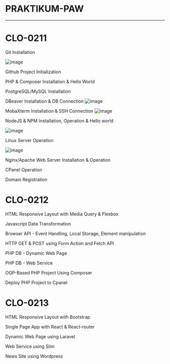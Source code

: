 # PRAKTIKUM-PAW

____________________________________________________
# CLO-0211

Git Installation 

![image](https://user-images.githubusercontent.com/112878739/210025019-8440dffb-b087-45a4-9f3a-75987c166e6e.png)

Github Project Initialization

PHP & Composer Installation & Hello World

PostgreSQL/MySQL Installation

DBeaver Installation & DB Connection
![image](https://user-images.githubusercontent.com/112878739/210025883-71c1b26e-98fe-4c79-8ffd-1c55252cfcf4.png)


MobaXterm Installation & SSH Connection
![image](https://user-images.githubusercontent.com/112878739/210090022-0866ca3c-945e-4b9e-b461-5e029f439cc4.png)


NodeJS & NPM Installation, Operation & Hello world

![image](https://user-images.githubusercontent.com/112878739/210093259-1dd01151-93c2-41a9-bb39-0e185df6c15d.png)


Linux Server Operation

![image](https://user-images.githubusercontent.com/112878739/210089782-773b230e-ef15-41cd-8abe-e850c698fa72.png)


Nginx/Apache Web Server Installation & Operation

CPanel Operation

Domain Registration

# CLO-0212

 HTML Responsive Layout with Media Query & Flexbox
 
 Javascript Data Transformation
 
 Browser API - Event Handling, Local Storage, Element manipulation	
 
 HTTP GET & POST using Form Action and Fetch API
 
 PHP DB - Dynamic Web Page
 
 PHP DB - Web Service
 
 OOP-Based PHP Project Using Composer
 
 Deploy PHP Project to Cpanel
 
 # CLO-0213
 
 HTML Responsive Layout with Bootstrap
 
 Single Page App with React & React-router
 
 Dynamic Web Page using Laravel
 
 Web Service using Slim
 
 News Site using Wordpress
 
